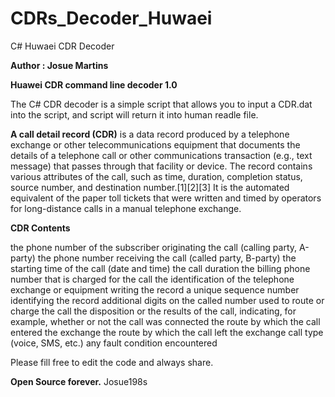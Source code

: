 # CDRs_Decoder_Huwaei
C# Huwaei CDR Decoder 

**Author : Josue Martins**

**Huawei CDR command line decoder 1.0**

The C# CDR decoder is a simple script that allows you to input a CDR.dat into the script,
and script will return it into human readle file.

**A call detail record (CDR)** is a data record produced by a telephone exchange or other telecommunications equipment that documents the details of a telephone call or other communications transaction (e.g., text message) that passes through that facility or device. The record contains various attributes of the call, such as time, duration, completion status, source number, and destination number.[1][2][3] It is the automated equivalent of the paper toll tickets that were written and timed by operators for long-distance calls in a manual telephone exchange.

**CDR Contents**

the phone number of the subscriber originating the call (calling party, A-party)
the phone number receiving the call (called party, B-party)
the starting time of the call (date and time)
the call duration
the billing phone number that is charged for the call
the identification of the telephone exchange or equipment writing the record
a unique sequence number identifying the record
additional digits on the called number used to route or charge the call
the disposition or the results of the call, indicating, for example, whether or not the call was connected
the route by which the call entered the exchange
the route by which the call left the exchange
call type (voice, SMS, etc.)
any fault condition encountered

Please fill free to edit the code and always share.

**Open Source forever.**
Josue198s


